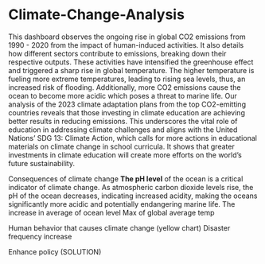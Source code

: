 # Climate-Change-Analysis

This dashboard observes the ongoing rise in global CO2 emissions from 1990 - 2020 from the impact of human-induced activities. It also details how different sectors contribute to emissions, breaking down their respective outputs. These activities have intensified the greenhouse effect and triggered a sharp rise in global temperature. The higher temperature is fueling more extreme temperatures, leading to rising sea levels, thus, an increased risk of flooding. Additionally, more CO2 emissions cause the ocean to become more acidic which poses a threat to marine life. Our analysis of the 2023 climate adaptation plans from the top CO2-emitting countries reveals that those investing in climate education are achieving better results in reducing emissions. This underscores the vital role of education in addressing climate challenges and aligns with the United Nations’ SDG 13: Climate Action, which calls for more actions in educational materials on climate change in school curricula. It shows that greater investments in climate education will create more efforts on the world’s future sustainability.

Consequences of climate change
**The pH level** of the ocean is a critical indicator of climate change. As atmospheric carbon dioxide levels rise, the pH of the ocean decreases, indicating increased acidity, making the oceans significantly more acidic and potentially endangering marine life.
The increase in average of ocean level
Max of global average temp

Human behavior that causes climate change (yellow chart)
Disaster frequency increase


Enhance policy (SOLUTION)
